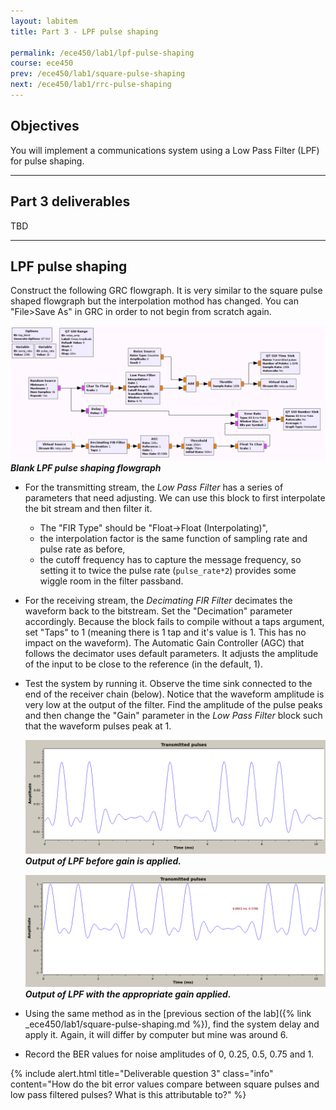 ```yaml
---
layout: labitem
title: Part 3 - LPF pulse shaping

permalink: /ece450/lab1/lpf-pulse-shaping
course: ece450
prev: /ece450/lab1/square-pulse-shaping
next: /ece450/lab1/rrc-pulse-shaping
---
```


## Objectives

You will implement a communications system using a Low Pass Filter (LPF) for pulse shaping. 

---

## Part 3 deliverables

TBD

---

## LPF pulse shaping

Construct the following GRC flowgraph. It is very similar to the square pulse shaped flowgraph but the interpolation mothod has changed. You can "File>Save As" in GRC in order to not begin from scratch again.

  ![lpf-pulse-blank-flowgraph.png](figures/lpf-pulse-blank-flowgraph.png) <br>
  __*Blank LPF pulse shaping flowgraph*__
  
- For the transmitting stream, the *Low Pass Filter* has a series of parameters that need adjusting. We can use this block to first interpolate the bit stream and then filter it.
  - The "FIR Type" should be "Float->Float (Interpolating)",
  - the interpolation factor is the same function of sampling rate and pulse rate as before,
  - the cutoff frequency has to capture the message frequency, so setting it to twice the pulse rate (`pulse_rate*2`) provides some wiggle room in the filter passband.

- For the receiving stream, the *Decimating FIR Filter* decimates the waveform back to the bitstream. Set the "Decimation" parameter accordingly. Because the block fails to compile without a taps argument, set "Taps" to 1 (meaning there is 1 tap and it's value is 1. This has no impact on the waveform). The Automatic Gain Controller (AGC) that follows the decimator uses default parameters. It adjusts the amplitude of the input to be close to the reference (in the default, 1).

- Test the system by running it. Observe the time sink connected to the end of the receiver chain (below). Notice that the waveform amplitude is very low at the output of the filter. Find the amplitude of the pulse peaks and then change the "Gain" parameter in the *Low Pass Filter* block such that the waveform pulses peak at 1.

    ![lpf-no-gain.png](figures/lpf-no-gain.png) <br>
    __*Output of LPF before gain is applied.*__

    ![lpf-with-gain.png](figures/lpf-with-gain.png) <br>
    __*Output of LPF with the appropriate gain applied.*__

- Using the same method as in the [previous section of the lab]({% link _ece450/lab1/square-pulse-shaping.md %}), find the system delay and apply it. Again, it will differ by computer but mine was around 6.

- Record the BER values for noise amplitudes of 0, 0.25, 0.5, 0.75 and 1.

{% include alert.html title="Deliverable question 3" class="info" content="How do the bit error values compare between square pulses and low pass filtered pulses? What is this attributable to?" %}
